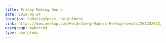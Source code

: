 ```yaml
---
title: Friday Making Hours
date: 2019-05-24
location: CoMakingSpace, Heidelberg
link: https://www.meetup.com/Heidelberg-Makers-Meetup/events/261252673/
usergroup: makershd
type: usergroup
---
```

